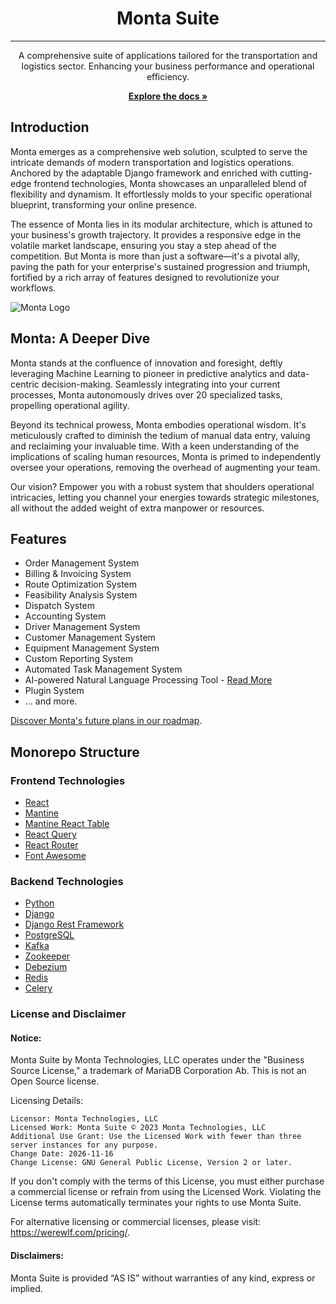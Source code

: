 <h1 align="center"><b>Monta Suite</b></h1>

---

<div align="center">

A comprehensive suite of applications tailored for the transportation and logistics sector. Enhancing your business
performance and operational efficiency.

[**Explore the docs »**](#)
</div>

## Introduction

Monta emerges as a comprehensive web solution, sculpted to serve the intricate demands of modern transportation and
logistics operations. Anchored by the adaptable Django framework and enriched with cutting-edge frontend technologies,
Monta showcases an unparalleled blend of flexibility and dynamism. It effortlessly molds to your specific operational
blueprint, transforming your online presence.

The essence of Monta lies in its modular architecture, which is attuned to your business's growth trajectory. It
provides a responsive edge in the volatile market landscape, ensuring you stay a step ahead of the competition. But
Monta is more than just a software—it's a pivotal ally, paving the path for your enterprise's sustained progression and
triumph, fortified by a rich array of features designed to revolutionize your workflows.

![Monta Logo](https://github.com/Monta-Application/Monta/assets/66630775/df3bbf5c-aaf9-4771-ae54-bc51557b08df)

## Monta: A Deeper Dive

Monta stands at the confluence of innovation and foresight, deftly leveraging Machine Learning to pioneer in predictive
analytics and data-centric decision-making. Seamlessly integrating into your current processes, Monta autonomously
drives over 20 specialized tasks, propelling operational agility.

Beyond its technical prowess, Monta embodies operational wisdom. It's meticulously crafted to diminish the tedium of
manual data entry, valuing and reclaiming your invaluable time. With a keen understanding of the implications of scaling
human resources, Monta is primed to independently oversee your operations, removing the overhead of augmenting your
team.

Our vision? Empower you with a robust system that shoulders operational intricacies, letting you channel your energies
towards strategic milestones, all without the added weight of extra manpower or resources.

## Features

- Order Management System
- Billing & Invoicing System
- Route Optimization System
- Feasibility Analysis System
- Dispatch System
- Accounting System
- Driver Management System
- Customer Management System
- Equipment Management System
- Custom Reporting System
- Automated Task Management System
- AI-powered Natural Language Processing
  Tool - [Read More](https://github.com/Monta-Application/Monta/blob/main/beam.md)
- Plugin System
- ... and more.

[Discover Monta's future plans in our roadmap](https://github.com/Monta-Application/Monta/blob/main/roadmap.md).

## Monorepo Structure

### Frontend Technologies

- [React](https://reactjs.org/)
- [Mantine](https://mantine.dev/)
- [Mantine React Table](https://www.mantine-react-table.com/)
- [React Query](https://react-query.tanstack.com/)
- [React Router](https://reactrouter.com/)
- [Font Awesome](https://fontawesome.com/)

### Backend Technologies

- [Python](https://www.python.org/)
- [Django](https://www.djangoproject.com/)
- [Django Rest Framework](https://www.django-rest-framework.org/)
- [PostgreSQL](https://www.postgresql.org/)
- [Kafka](https://kafka.apache.org/)
- [Zookeeper](https://zookeeper.apache.org/)
- [Debezium](https://debezium.io/)
- [Redis](https://redis.io/)
- [Celery](https://docs.celeryq.dev/en/stable/getting-started/introduction.html)

### License and Disclaimer

#### Notice:

Monta Suite by Monta Technologies, LLC operates under the "Business Source License," a trademark of MariaDB Corporation Ab. This is not an Open Source license.

Licensing Details:

    Licensor: Monta Technologies, LLC
    Licensed Work: Monta Suite © 2023 Monta Technologies, LLC
    Additional Use Grant: Use the Licensed Work with fewer than three server instances for any purpose.
    Change Date: 2026-11-16
    Change License: GNU General Public License, Version 2 or later.

If you don't comply with the terms of this License, you must either purchase a commercial license or refrain from using the Licensed Work. Violating the License terms automatically terminates your rights to use Monta Suite.

For alternative licensing or commercial licenses, please visit: https://werewlf.com/pricing/.

#### Disclaimers:

Monta Suite is provided “AS IS” without warranties of any kind, express or implied.